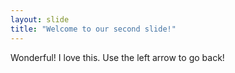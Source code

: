 ```yaml
---
layout: slide
title: "Welcome to our second slide!"
---
```

Wonderful! I love this.
Use the left arrow to go back!
